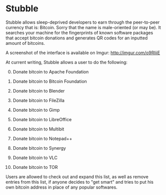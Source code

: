 Stubble
=======

Stubble allows sleep-deprived developers to earn through the peer-to-peer currency that is: Bitcoin. Sorry that the name is male-oriented (or may be). It searches your machine for the fingerprints of known software packages that accept bitcoin donations and generates QR codes for an inputted amount of bitcoins.

A screenshot of the interface is available on Imgur: http://imgur.com/o9RIiiE

At current writing, Stubble allows a user to do the following:

0) Donate bitcoin to Apache Foundation

1) Donate bitcoin to Bitcoin Foundation

2) Donate bitcoin to Blender

3) Donate bitcoin to FileZilla

4) Donate bitcoin to Gimp

5) Donate bitcoin to LibreOffice

6) Donate bitcoin to Multibit

7) Donate bitcoin to Notepad++

8) Donate bitcoin to Synergy

9) Donate bitcoin to VLC

10) Donate bitcoin to TOR

Users are allowed to check out and expand this list, as well as remove entries from this list, if anyone decides to "get smart" and tries to put his own bitcoin address in place of any popular softwares.
